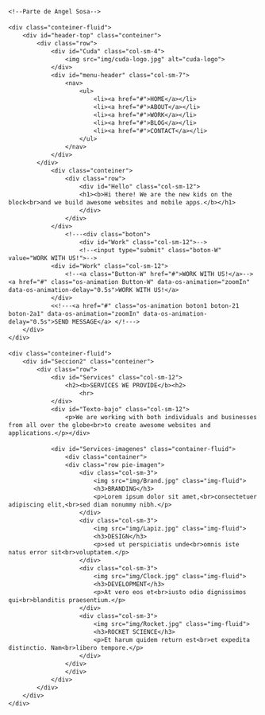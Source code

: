 <!DOCTYPE html>
<html lang="en">
<head>
	<meta charset="UTF-8">
	<title>Document</title>
	<link href="https://fonts.googleapis.com/css?family=PT+Sans:400,700&display=swap" rel="stylesheet">
	<link rel="stylesheet" href="https://maxcdn.bootstrapcdn.com/bootstrap/4.0.0/css/bootstrap.min.css">
<link rel="stylesheet" href="css/estilos.css">
</head>
<body>

	<!--Parte de Angel Sosa-->

	<div class="conteiner-fluid">
		<div id="header-top" class="conteiner">
			<div class="row">
				<div id="Cuda" class="col-sm-4">
					<img src="img/cuda-logo.jpg" alt="cuda-logo">
				</div>
				<div id="menu-header" class="col-sm-7">
					<nav>
						<ul>
							<li><a href="#">HOME</a></li>
							<li><a href="#">ABOUT</a></li>
							<li><a href="#">WORK</a></li>
							<li><a href="#">BLOG</a></li>
							<li><a href="#">CONTACT</a></li>
						</ul>
					</nav>
				</div>
			</div>
				<div class="conteiner">
					<div class="row">
						<div id="Hello" class="col-sm-12">
						<h1><b>Hi there! We are the new kids on the block<br>and we build awesome websites and mobile apps.</b></h1>
						</div>
					</div>
				</div>	
					<!---<div class="boton">
						<div id="Work" class="col-sm-12">-->
						<!--<input type="submit" class="boton-W" value="WORK WITH US!">-->
				<div id="Work" class="col-sm-12">
					<!--<a class="Button-W" href="#">WORK WITH US!</a>--><a href="#" class="os-animation Button-W" data-os-animation="zoomIn" data-os-animation-delay="0.5s">WORK WITH US!</a>
				</div>
				<<!---<a href="#" class="os-animation boton1 boton-21 boton-2a1" data-os-animation="zoomIn" data-os-animation-delay="0.5s">SEND MESSAGE</a> </!--->
		</div>	
	</div>

	<div class="conteiner-fluid">
		<div id="Seccion2" class="conteiner">
			<div class="row">
				<div id="Services" class="col-sm-12">
					<h2><b>SERVICES WE PROVIDE</b><h2>
						<hr>
				</div>
				<div id="Texto-bajo" class="col-sm-12">
					<p>We are working with both individuals and businesses from all over the globe<br>to create awesome websites and applications.</p></div>

				<div id="Services-imagenes" class="container-fluid">
					<div class="container">
					<div class="row pie-imagen">
						<div class="col-sm-3">
							<img src="img/Brand.jpg" class="img-fluid">
							<h3>BRANDING</h3>	
							<p>Lorem ipsum dolor sit amet,<br>consectetuer adipiscing elit,<br>sed diam nonummy nibh.</p>
						</div>
						<div class="col-sm-3">
							<img src="img/Lapiz.jpg" class="img-fluid">	
							<h3>DESIGN</h3>
							<p>sed ut perspiciatis unde<br>omnis iste natus error sit<br>voluptatem.</p>
						</div>
						<div class="col-sm-3">
							<img src="img/Clock.jpg" class="img-fluid">	
							<h3>DEVELOPMENT</h3>
							<p>At vero eos et<br>iusto odio dignissimos qui<br>blanditis praesentium.</p>
						</div>
						<div class="col-sm-3">
							<img src="img/Rocket.jpg" class="img-fluid">	
							<h3>ROCKET SCIENCE</h3>
							<p>Et harum quidem return est<br>et expedita distinctio. Nam<br>libero tempore.</p>
						</div>
					</div>
					</div>
				</div>
			</div>
		</div>
	</div>
</body>
</html>
